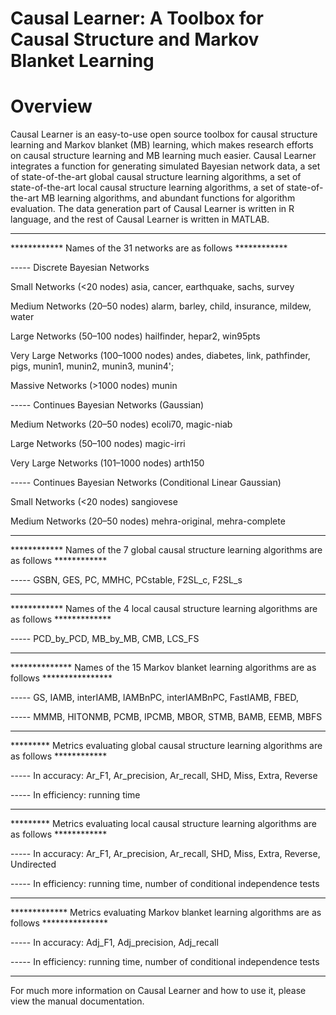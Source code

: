 # Causal Learner: A Toolbox for Causal Structure and Markov Blanket Learning

# Overview

Causal Learner is an easy-to-use open source toolbox for causal structure learning and Markov blanket (MB) learning, which makes research efforts on causal structure learning and MB learning much easier. Causal Learner integrates a function for generating simulated Bayesian network data, a set of state-of-the-art global causal structure learning algorithms, a set of state-of-the-art local causal structure learning algorithms, a set of state-of-the-art MB learning algorithms, and abundant functions for algorithm evaluation. The data generation part of Causal Learner is written in R language, and the rest of Causal Learner is written in MATLAB.


 **********************************************************************
 ************ Names of the 31 networks are as follows ************ 
   
 ----- Discrete Bayesian Networks

 Small Networks (<20 nodes)   asia, cancer, earthquake, sachs, survey

 Medium Networks (20–50 nodes)   alarm, barley, child, insurance, mildew, water

 Large Networks (50–100 nodes)   hailfinder, hepar2, win95pts

 Very Large Networks (100–1000 nodes)   andes, diabetes, link, pathfinder, pigs, munin1, munin2, munin3, munin4';

 Massive Networks (>1000 nodes)   munin

 ----- Continues Bayesian Networks (Gaussian)

 Medium Networks (20–50 nodes) ecoli70, magic-niab

 Large Networks (50–100 nodes) magic-irri

 Very Large Networks (101–1000 nodes) arth150

 ----- Continues Bayesian Networks (Conditional Linear Gaussian)

 Small Networks (<20 nodes) sangiovese

 Medium Networks (20–50 nodes) mehra-original, mehra-complete


 *********************************************************************************************************
 ************ Names of the 7 global causal structure learning algorithms are as follows ************ 

 ----- GSBN, GES, PC, MMHC, PCstable, F2SL_c, F2SL_s


 *********************************************************************************************************
 ************ Names of the 4 local causal structure learning  algorithms are as follows ************* 

 ----- PCD_by_PCD, MB_by_MB, CMB, LCS_FS


 *********************************************************************************************************
 ************** Names of the 15 Markov blanket learning algorithms are as follows ****************

 ----- GS, IAMB, interIAMB, IAMBnPC, interIAMBnPC, FastIAMB, FBED,
 
 ----- MMMB, HITONMB, PCMB, IPCMB, MBOR, STMB, BAMB, EEMB, MBFS


 *********************************************************************************************************
 ********* Metrics evaluating global causal structure learning algorithms are as follows ************

 ----- In accuracy: Ar_F1, Ar_precision, Ar_recall, SHD, Miss, Extra, Reverse
 
 ----- In efficiency: running time


 *********************************************************************************************************
 ********* Metrics evaluating local causal structure learning algorithms are as follows ************

 ----- In accuracy: Ar_F1, Ar_precision, Ar_recall, SHD, Miss, Extra, Reverse, Undirected
 
 ----- In efficiency: running time, number of conditional independence tests


 *********************************************************************************************************
 ************* Metrics evaluating Markov blanket learning algorithms are as follows ***************

 ----- In accuracy: Adj_F1, Adj_precision, Adj_recall
 
 ----- In efficiency: running time, number of conditional independence tests

 *********************************************************************************************************
For much more information on Causal Learner and how to use it, please view the manual documentation.



